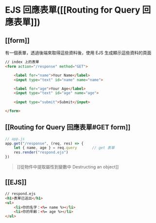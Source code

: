 # EJS 回應表單([[Routing for Query 回應表單]])
## [[form]]
有一個表單，透過後端來取得這些資料後，使用 EJS 生成顯示這些資料的頁面
```html
// index 上的表單
<form action="/response" method="GET">

	<label for="name">Your Name</label>
	<input type="text" id="name" name="name">

	<label for="age">Your Age</label>
	<input type="text" id="age" name="age">
	
	<input type="submit">Submit</input>

</form>
```
## [[Routing for Query 回應表單#GET form]]
```js
// app.js
app.get("/response", (req, res) => {
	let { name, age } = req.query		// get 表單
	res.render("respond.ejs")
})
```
> [[從物件中提取屬性到變數中 Destructing an object]]

## [[EJS]]
```html
// respond.ejs
<h1>表單已送出</h1>
<ul>
	<li>你的名字：<%= name %></li>
	<li>你的年齡：<%= age %></li>
</ul>
```